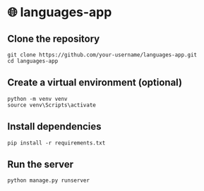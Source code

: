 # 🌐 languages-app

## Clone the repository

```
git clone https://github.com/your-username/languages-app.git
cd languages-app
```

## Create a virtual environment (optional)

```
python -m venv venv
source venv\Scripts\activate
```

## Install dependencies

```
pip install -r requirements.txt
```

## Run the server

```
python manage.py runserver
```
